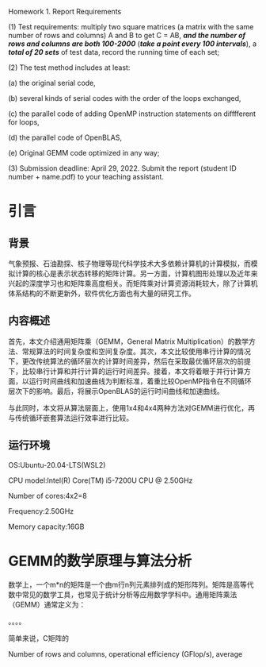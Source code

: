 Homework 1. Report Requirements 

(1) Test requirements: multiply two square matrices (a matrix with the same number of rows and columns) A and B to get C = AB, ***and the number of rows and columns are both 100-2000*** (***take a point every 100 intervals***), a ***total of 20 sets*** of test data, record the running time of each set; 

(2) The test method includes at least:

(a) the original serial code,

(b) several kinds of serial codes with the order of the loops exchanged,

(c) the parallel code of adding OpenMP instruction statements on difffferent for loops,

(d) the parallel code of OpenBLAS,

(e) Original GEMM code optimized in any way; 

(3) Submission deadline: April 29, 2022. Submit the report (student ID number + name.pdf) to your teaching assistant. 

#  引言

## 背景

气象预报、石油勘探、核子物理等现代科学技术大多依赖计算机的计算模拟，而模拟计算的核心是表示状态转移的矩阵计算。另一方面，计算机图形处理以及近年来兴起的深度学习也和矩阵乘高度相关。而矩阵乘对计算资源消耗较大，除了计算机体系结构的不断更新外，软件优化方面也有大量的研究工作。

## 内容概述

首先，本文介绍通用矩阵乘（GEMM，General Matrix Multiplication）的数学方法、常规算法的时间复杂度和空间复杂度。其次，本文比较使用串行计算的情况下，更改传统算法的循环层次的计算时间差异，然后在采取最优循环层次的前提下，比较串行计算和并行计算的运行时间差异。接着，本文将着眼于并行计算方面，以运行时间曲线和加速曲线为判断标准，着重比较OpenMP指令在不同循环层次下的影响。最后，将展示OpenBLAS的运行时间曲线和加速曲线。

与此同时，本文将从算法层面上，使用1x4和4x4两种方法对GEMM进行优化，再与传统循环嵌套算法运行效率进行比较。

## 运行环境

OS:Ubuntu-20.04-LTS(WSL2)

CPU model:Intel(R) Core(TM) i5-7200U CPU @ 2.50GHz

Number of cores:4x2=8

Frequency:2.50GHz

Memory capacity:16GB

# GEMM的数学原理与算法分析

数学上，一个m*n的矩阵是一个由m行n列元素排列成的矩形阵列。矩阵是高等代数中常见的数学工具，也常见于统计分析等应用数学学科中。通用矩阵乘法（GEMM）通常定义为：

。。。。

简单来说，C矩阵的



Number of rows and columns, operational efficiency (GFlop/s), average
